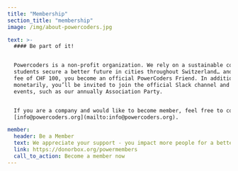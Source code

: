 ```yaml
---
title: "Membership"
section_title: "membership"
image: /img/about-powercoders.jpg

text: >-
  #### Be part of it!


  Powercoders is a non-profit organization. We rely on a sustainable community to continue our work helping
  students secure a better future in cities throughout Switzerland… and beyond. For an annual membership
  fee of CHF 100, you become an official PowerCoders Friend. In addition to supporting our programs
  monetarily, you’ll be invited to join the official Slack channel and participate in regular meet-ups and
  events, such as our annually Association Party.


  If you are a company and would like to become member, feel free to contact us via
  [info@powercoders.org](mailto:info@powercoders.org).

member:
  header: Be a Member
  text: We appreciate your support - you impact more people for a better future.
  link: https://donorbox.org/powermembers
  call_to_action: Become a member now
---
```

